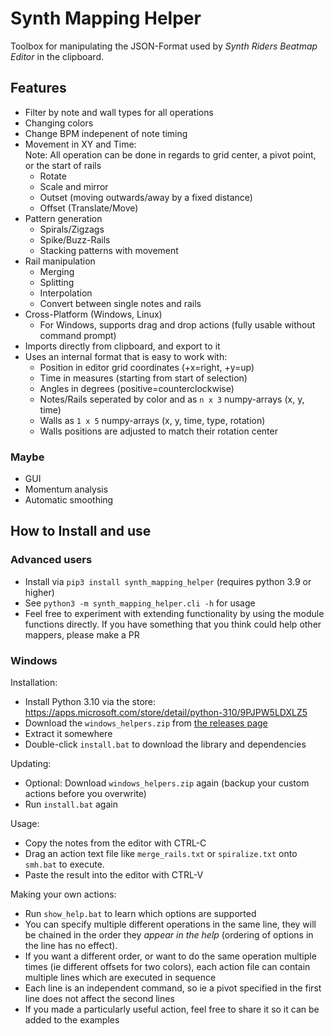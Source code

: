 # Synth Mapping Helper

Toolbox for manipulating the JSON-Format used by *Synth Riders Beatmap Editor* in the clipboard.

## Features

* Filter by note and wall types for all operations
* Changing colors
* Change BPM indepenent of note timing
* Movement in XY and Time:  
    Note: All operation can be done in regards to grid center, a pivot point, or the start of rails
    * Rotate
    * Scale and mirror
    * Outset (moving outwards/away by a fixed distance)
    * Offset (Translate/Move)
* Pattern generation
    * Spirals/Zigzags
    * Spike/Buzz-Rails
    * Stacking patterns with movement
* Rail manipulation
    * Merging
    * Splitting
    * Interpolation
    * Convert between single notes and rails
* Cross-Platform (Windows, Linux)
    * For Windows, supports drag and drop actions (fully usable without command prompt)
* Imports directly from clipboard, and export to it
* Uses an internal format that is easy to work with:
    * Position in editor grid coordinates (+x=right, +y=up)
    * Time in measures (starting from start of selection)
    * Angles in degrees (positive=counterclockwise)
    * Notes/Rails seperated by color and as `n x 3` numpy-arrays (x, y, time)
    * Walls as `1 x 5` numpy-arrays (x, y, time, type, rotation)
    * Walls positions are adjusted to match their rotation center

### Maybe
* GUI
* Momentum analysis
* Automatic smoothing

## How to Install and use

### Advanced users
* Install via `pip3 install synth_mapping_helper` (requires python 3.9 or higher)
* See `python3 -m synth_mapping_helper.cli -h` for usage
* Feel free to experiment with extending functionality by using the module functions directly. If you have something that you think could help other mappers, please make a PR

### Windows

Installation:

* Install Python 3.10 via the store: https://apps.microsoft.com/store/detail/python-310/9PJPW5LDXLZ5
* Download the `windows_helpers.zip` from [the releases page](https://github.com/adosikas/synth_mapping_helper/releases)
* Extract it somewhere
* Double-click `install.bat` to download the library and dependencies

Updating:

* Optional: Download `windows_helpers.zip` again (backup your custom actions before you overwrite)
* Run `install.bat` again

Usage:

* Copy the notes from the editor with CTRL-C
* Drag an action text file like `merge_rails.txt` or `spiralize.txt` onto `smh.bat` to execute.
* Paste the result into the editor with CTRL-V

Making your own actions:

* Run `show_help.bat` to learn which options are supported
* You can specify multiple different operations in the same line, they will be chained in the order they *appear in the help* (ordering of options in the line has no effect).
* If you want a different order, or want to do the same operation multiple times (ie different offsets for two colors), each action file can contain multiple lines which are executed in sequence
* Each line is an independent command, so ie a pivot specified in the first line does not affect the second lines
* If you made a particularly useful action, feel free to share it so it can be added to the examples
